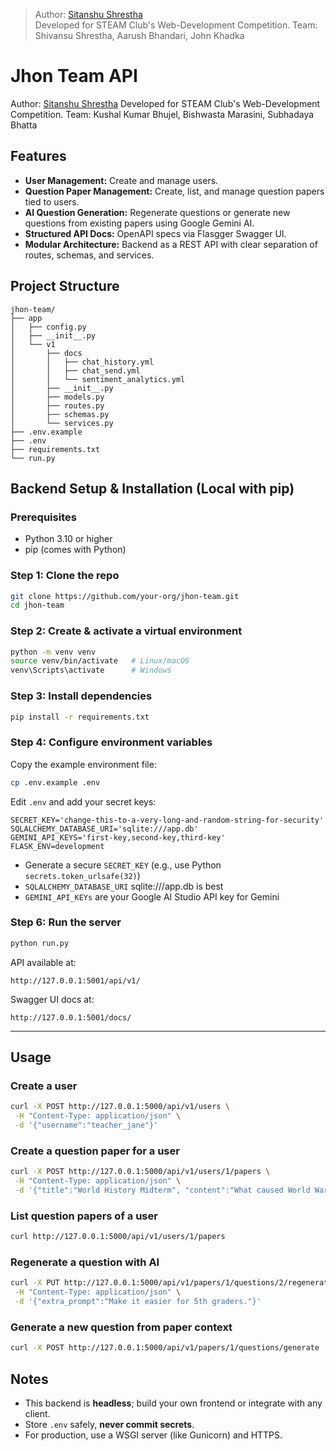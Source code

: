 > Author: [Sitanshu Shrestha](https://github.com/itssitanshu)  
> Developed for STEAM Club's Web-Development Competition. Team: Shivansu Shrestha, Aarush Bhandari, John Khadka   
>   

# Jhon Team API

Author: [Sitanshu Shrestha](https://github.com/itssitanshu)
Developed for STEAM Club's Web-Development Competition.
Team: Kushal Kumar Bhujel, Bishwasta Marasini, Subhadaya Bhatta

## Features

* **User Management:** Create and manage users.
* **Question Paper Management:** Create, list, and manage question papers tied to users.
* **AI Question Generation:** Regenerate questions or generate new questions from existing papers using Google Gemini AI.
* **Structured API Docs:** OpenAPI specs via Flasgger Swagger UI.
* **Modular Architecture:** Backend as a REST API with clear separation of routes, schemas, and services.


## Project Structure

```
jhon-team/
├── app
│   ├── config.py
│   ├── __init__.py
│   └── v1
│       ├── docs
│       │   ├── chat_history.yml
│       │   ├── chat_send.yml
│       │   └── sentiment_analytics.yml
│       ├── __init__.py
│       ├── models.py
│       ├── routes.py
│       ├── schemas.py
│       └── services.py
├── .env.example
├── .env
├── requirements.txt
└── run.py
```

## Backend Setup & Installation (Local with pip)

### Prerequisites

* Python 3.10 or higher
* pip (comes with Python)

### Step 1: Clone the repo

```bash
git clone https://github.com/your-org/jhon-team.git
cd jhon-team
```

### Step 2: Create & activate a virtual environment

```bash
python -m venv venv
source venv/bin/activate   # Linux/macOS
venv\Scripts\activate      # Windows
```

### Step 3: Install dependencies

```bash
pip install -r requirements.txt
```

### Step 4: Configure environment variables

Copy the example environment file:

```bash
cp .env.example .env
```

Edit `.env` and add your secret keys:

```dotenv
SECRET_KEY='change-this-to-a-very-long-and-random-string-for-security'
SQLALCHEMY_DATABASE_URI='sqlite:///app.db'
GEMINI_API_KEYS='first-key,second-key,third-key'
FLASK_ENV=development
```

* Generate a secure `SECRET_KEY` (e.g., use Python `secrets.token_urlsafe(32)`)
* `SQLALCHEMY_DATABASE_URI` sqlite:///app.db is best
* `GEMINI_API_KEYs` are your Google AI Studio API key for Gemini

### Step 6: Run the server

```bash
python run.py
```

API available at:

```
http://127.0.0.1:5001/api/v1/
```

Swagger UI docs at:

```
http://127.0.0.1:5001/docs/
```

---

## Usage

### Create a user

```bash
curl -X POST http://127.0.0.1:5000/api/v1/users \
 -H "Content-Type: application/json" \
 -d '{"username":"teacher_jane"}'
```

### Create a question paper for a user

```bash
curl -X POST http://127.0.0.1:5000/api/v1/users/1/papers \
 -H "Content-Type: application/json" \
 -d '{"title":"World History Midterm", "content":"What caused World War I? Who led the Soviet Union during the Cuban Missile Crisis?"}'
```

### List question papers of a user

```bash
curl http://127.0.0.1:5000/api/v1/users/1/papers
```

### Regenerate a question with AI

```bash
curl -X PUT http://127.0.0.1:5000/api/v1/papers/1/questions/2/regenerate \
 -H "Content-Type: application/json" \
 -d '{"extra_prompt":"Make it easier for 5th graders."}'
```

### Generate a new question from paper context

```bash
curl -X POST http://127.0.0.1:5000/api/v1/papers/1/questions/generate
```


## Notes

* This backend is **headless**; build your own frontend or integrate with any client.
* Store `.env` safely, **never commit secrets**.
* For production, use a WSGI server (like Gunicorn) and HTTPS.

